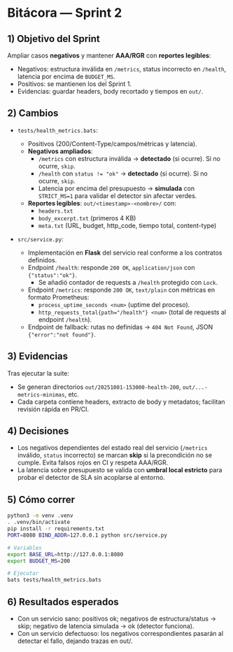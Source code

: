 # Bitácora — Sprint 2

## 1) Objetivo del Sprint
Ampliar casos **negativos** y mantener **AAA/RGR** con **reportes legibles**:
- Negativos: estructura inválida en `/metrics`, status incorrecto en `/health`, latencia por encima de `BUDGET_MS`.
- Positivos: se mantienen los del Sprint 1.
- Evidencias: guardar headers, body recortado y tiempos en `out/`.

## 2) Cambios
- `tests/health_metrics.bats`:
  - Positivos (200/Content-Type/campos/métricas y latencia).
  - **Negativos ampliados**:
    - `/metrics` con estructura inválida → **detectado** (si ocurre). Si no ocurre, `skip`.
    - `/health` con `status != "ok"` → **detectado** (si ocurre). Si no ocurre, `skip`.
    - Latencia por encima del presupuesto → **simulada** con `STRICT_MS=1` para validar el detector sin afectar verdes.
  - **Reportes legibles**: `out/<timestamp>-<nombre>/` con:
    - `headers.txt`
    - `body_excerpt.txt` (primeros 4 KB)
    - `meta.txt` (URL, budget, http_code, tiempo total, content-type)

- `src/service.py`:
  - Implementación en **Flask** del servicio real conforme a los contratos definidos.
  - Endpoint `/health`: responde `200 OK`, `application/json` con `{"status":"ok"}`.  
    - Se añadió contador de requests a `/health` protegido con `Lock`.
  - Endpoint `/metrics`: responde `200 OK`, `text/plain` con métricas en formato Prometheus:  
    - `process_uptime_seconds <num>` (uptime del proceso).  
    - `http_requests_total{path="/health"} <num>` (total de requests al endpoint `/health`).  
  - Endpoint de fallback: rutas no definidas → `404 Not Found`, JSON `{"error":"not found"}`.

## 3) Evidencias
Tras ejecutar la suite:
- Se generan directorios `out/20251001-153000-health-200`, `out/...-metrics-minimas`, etc.
- Cada carpeta contiene headers, extracto de body y metadatos; facilitan revisión rápida en PR/CI.

## 4) Decisiones
- Los negativos dependientes del estado real del servicio (`/metrics` inválido, `status` incorrecto) se marcan **skip** si la precondición no se cumple. Evita falsos rojos en CI y respeta AAA/RGR.
- La latencia sobre presupuesto se valida con **umbral local estricto** para probar el detector de SLA sin acoplarse al entorno.

## 5) Cómo correr

```bash
python3 -m venv .venv
. .venv/bin/activate
pip install -r requirements.txt
PORT=8080 BIND_ADDR=127.0.0.1 python src/service.py
```

```bash
# Variables
export BASE_URL=http://127.0.0.1:8080
export BUDGET_MS=200

# Ejecutar
bats tests/health_metrics.bats
```

## 6) Resultados esperados
- Con un servicio sano: positivos ok; negativos de estructura/status → skip; negativo de latencia simulada → ok (detector funciona).
- Con un servicio defectuoso: los negativos correspondientes pasarán al detectar el fallo, dejando trazas en out/.
